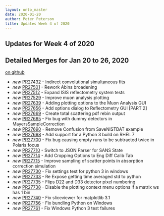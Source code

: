 ```yaml
---
layout: onto_master
date: 2020-01-20
author: Peter Peterson
title: Updates Week 4 of 2020
---
```

Updates for Week 4 of 2020
--------------------------

Detailed Merges for Jan 20 to 26, 2020
--------------------------------------
[on github](https://github.com/mantidproject/mantid/pulls?q=is%3Apr+merged%3A2020-01-21..2020-01-26)

* *new* [PR27432](https://github.com/mantidproject/mantid/pull/27432) - Indirect convolutional simultaneous fits
* *new* [PR27501](https://github.com/mantidproject/mantid/pull/27501) - Rework Abins broadening
* *new* [PR27512](https://github.com/mantidproject/mantid/pull/27512) - Expand ISIS reflectometry system tests
* *new* [PR27529](https://github.com/mantidproject/mantid/pull/27529) - Improve muon analysis plotting
* *new* [PR27639](https://github.com/mantidproject/mantid/pull/27639) - Adding plotting options to the Muon Analysis GUI
* *new* [PR27656](https://github.com/mantidproject/mantid/pull/27656) - Add options dialog to Reflectometry GUI [PART 2]
* *new* [PR27669](https://github.com/mantidproject/mantid/pull/27669) - Create total scattering pdf rebin output
* *new* [PR27685](https://github.com/mantidproject/mantid/pull/27685) - Fix bug with dummy detectors in MayersSampleCorrection
* *new* [PR27690](https://github.com/mantidproject/mantid/pull/27690) - Remove Confusion from SaveNISTDAT example
* *new* [PR27698](https://github.com/mantidproject/mantid/pull/27698) - Add support for a Python 3 build on RHEL 7
* *new* [PR27700](https://github.com/mantidproject/mantid/pull/27700) - Fix bug causing empty runs to be subtracted twice in Polaris.focus
* *new* [PR27710](https://github.com/mantidproject/mantid/pull/27710) - Switch to JSON Parser for SANS State
* *new* [PR27714](https://github.com/mantidproject/mantid/pull/27714) - Add Cropping Options to Eng Diff Calib Tab
* *new* [PR27715](https://github.com/mantidproject/mantid/pull/27715) - Improve sampling of scatter points in absorption correction simulation
* *new* [PR27730](https://github.com/mantidproject/mantid/pull/27730) - Fix settings test for python 3 in windows
* *new* [PR27733](https://github.com/mantidproject/mantid/pull/27733) - Re Expose getting time averaged std to python
* *new* [PR27735](https://github.com/mantidproject/mantid/pull/27735) - Flips D22 and D33 detector pixel numbering
* *new* [PR27738](https://github.com/mantidproject/mantid/pull/27738) - Disable the plotting context menu options if a matrix ws has 1 bin
* *new* [PR27740](https://github.com/mantidproject/mantid/pull/27740) - Fix sliceviewer for matplotlib 3.1
* *new* [PR27756](https://github.com/mantidproject/mantid/pull/27756) - Fix bundling Python on Windows
* *new* [PR27761](https://github.com/mantidproject/mantid/pull/27761) - Fix Windows Python 3 test failures
